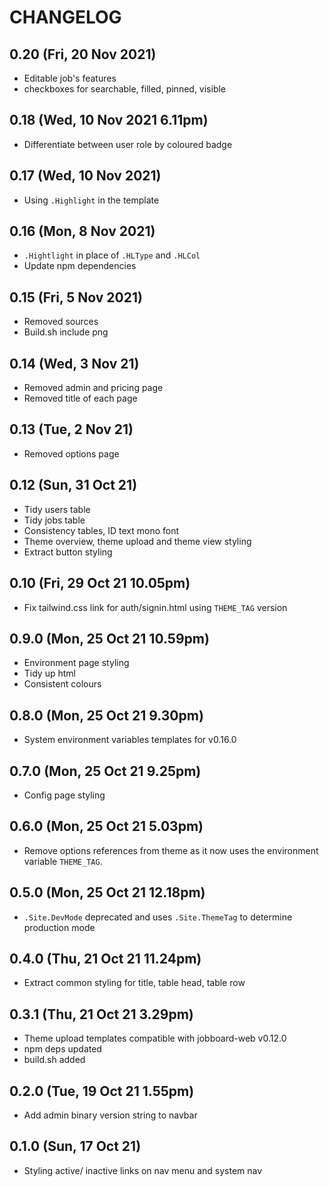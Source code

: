 # CHANGELOG

## 0.20 (Fri, 20 Nov 2021)
+ Editable job's features
+ checkboxes for searchable, filled, pinned, visible

## 0.18 (Wed, 10 Nov 2021 6.11pm)
+ Differentiate between user role by coloured badge

## 0.17 (Wed, 10 Nov 2021)
+ Using `.Highlight` in the template

## 0.16 (Mon, 8 Nov 2021)
+ `.Hightlight` in place of `.HLType` and `.HLCol`
+ Update npm dependencies

## 0.15 (Fri, 5 Nov 2021)
+ Removed sources
+ Build.sh include png

## 0.14 (Wed, 3 Nov 21)
+ Removed admin and pricing page
+ Removed title of each page

## 0.13 (Tue, 2 Nov 21)
+ Removed options page

## 0.12 (Sun, 31 Oct 21)
+ Tidy users table
+ Tidy jobs table
+ Consistency tables, ID text mono font
+ Theme overview, theme upload and theme view styling
+ Extract button styling

## 0.10 (Fri, 29 Oct 21 10.05pm)
+ Fix tailwind.css link for auth/signin.html using `THEME_TAG` version

## 0.9.0 (Mon, 25 Oct 21 10.59pm)
+ Environment page styling
+ Tidy up html
+ Consistent colours

## 0.8.0 (Mon, 25 Oct 21 9.30pm)
+ System environment variables templates for v0.16.0

## 0.7.0 (Mon, 25 Oct 21 9.25pm)
+ Config page styling

## 0.6.0 (Mon, 25 Oct 21 5.03pm)
+ Remove options references from theme as it now uses the environment variable `THEME_TAG`.

## 0.5.0 (Mon, 25 Oct 21 12.18pm)
+ `.Site.DevMode` deprecated and uses `.Site.ThemeTag` to determine production mode

## 0.4.0 (Thu, 21 Oct 21 11.24pm)
+ Extract common styling for title, table head, table row

## 0.3.1 (Thu, 21 Oct 21 3.29pm)
+ Theme upload templates compatible with jobboard-web v0.12.0
+ npm deps updated
+ build.sh added

## 0.2.0 (Tue, 19 Oct 21 1.55pm)
+ Add admin binary version string to navbar

## 0.1.0 (Sun, 17 Oct 21)
+ Styling active/ inactive links on nav menu and system nav
